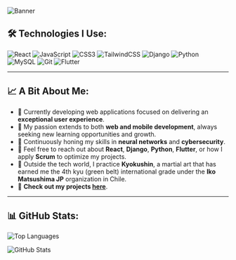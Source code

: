 ![Banner](https://drive.google.com/uc?export=view&id=1N8mSuyDspEZDzqUDRmc3COsou2UklJRa)

## 🛠️ Technologies I Use:

![React](https://img.shields.io/badge/React-61DAFB?style=for-the-badge&logo=react&logoColor=white)
![JavaScript](https://img.shields.io/badge/JavaScript-F7DF1E?style=for-the-badge&logo=javascript&logoColor=black)
![CSS3](https://img.shields.io/badge/CSS3-1572B6?style=for-the-badge&logo=css3&logoColor=white)
![TailwindCSS](https://img.shields.io/badge/TailwindCSS-38B2AC?style=for-the-badge&logo=tailwind-css&logoColor=white)
![Django](https://img.shields.io/badge/Django-092E20?style=for-the-badge&logo=django&logoColor=white)
![Python](https://img.shields.io/badge/Python-3776AB?style=for-the-badge&logo=python&logoColor=white)
![MySQL](https://img.shields.io/badge/MySQL-4479A1?style=for-the-badge&logo=mysql&logoColor=white)
![Git](https://img.shields.io/badge/Git-F05032?style=for-the-badge&logo=git&logoColor=white)
![Flutter](https://img.shields.io/badge/Flutter-02569B?style=for-the-badge&logo=flutter&logoColor=white)

---

## 📈 A Bit About Me:

- 🔭 Currently developing web applications focused on delivering an **exceptional user experience**.
- 📱 My passion extends to both **web and mobile development**, always seeking new learning opportunities and growth.
- 🌱 Continuously honing my skills in **neural networks** and **cybersecurity**.
- 💬 Feel free to reach out about **React**, **Django**, **Python**, **Flutter**, or how I apply **Scrum** to optimize my projects.
- 🥋 Outside the tech world, I practice **Kyokushin**, a martial art that has earned me the 4th kyu (green belt) international grade under the **Iko Matsushima JP** organization in Chile.
- 🌟 **Check out my projects [here]()**.

---

## 📊 GitHub Stats:
![Top Languages](https://github-readme-stats.vercel.app/api/top-langs/?username=JuanVF606&layout=compact&theme=radical&hide=html)

![GitHub Stats](https://github-readme-stats.vercel.app/api?username=JuanVF606&show_icons=true&theme=radical&count_private=true&hide=prs)
